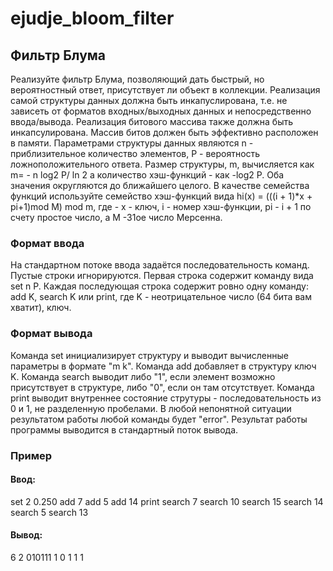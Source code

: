 # ejudje_bloom_filter
## Фильтр Блума
Реализуйте фильтр Блума, позволяющий дать быстрый, но вероятностный
ответ, присутствует ли объект в коллекции.
Реализация самой структуры данных должна быть инкапуслирована, т.е. не
зависеть от форматов входных/выходных данных и непосредственно
ввода/вывода.
Реализация битового массива также должна быть инкапсулирована. Массив
битов должен быть эффективно расположен в памяти.
Параметрами структуры данных являются n - приблизительное количество
элементов, P - вероятность ложноположительного ответа.
Размер структуры, m, вычисляется как  m=  - n log2 P/ ln 2
а количество хэш-функций - как -log2 P. Оба значения округляются до
ближайшего целого.
В качестве семейства функций используйте семейство хэш-функций вида
hi(x) = (((i + 1)*x + pi+1)mod M) mod m,
где - x - ключ, i - номер хэш-функции, pi - i + 1 по счету простое число, а M -31ое число Мерсенна.
### Формат ввода
На стандартном потоке ввода задаётся последовательность команд. Пустые
строки игнорируются.
Первая строка содержит команду вида set n P.
Каждая последующая строка содержит ровно одну команду: add K, search K
или print, где K - неотрицательное число (64 бита вам хватит), ключ.
### Формат вывода
Команда set инициализирует структуру и выводит вычисленные параметры в
формате "m k".
Команда add добавляет в структуру ключ K.
Команда search выводит либо "1", если элемент возможно присутствует в
структуре, либо "0", если он там отсутствует.
Команда print выводит внутреннее состояние струтуры - последовательность
из 0 и 1, не разделенную пробелами.
В любой непонятной ситуации результатом работы любой команды будет
"error".
Результат работы программы выводится в стандартный поток вывода.
### Пример
#### Ввод:
set 2 0.250
add 7
add 5
add 14
print
search 7
search 10
search 15
search 14
search 5
search 13
#### Вывод:
6 2
010111
1
0
1
1
1
